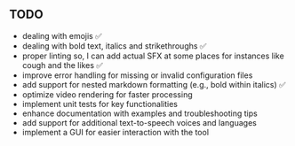 ## TODO
- dealing with emojis ✅
- dealing with bold text, italics and strikethroughs ✅
- proper linting so, I can add actual SFX at some places for instances like cough and the likes ✅
- improve error handling for missing or invalid configuration files
- add support for nested markdown formatting (e.g., bold within italics) ✅
- optimize video rendering for faster processing
- implement unit tests for key functionalities
- enhance documentation with examples and troubleshooting tips
- add support for additional text-to-speech voices and languages
- implement a GUI for easier interaction with the tool